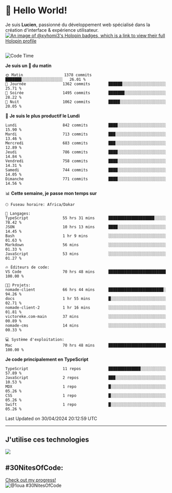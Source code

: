 # 👋 Hello World!

Je suis **Lucien**, passionné du développement web spécialisé dans la création d'interface & expérience utilisateur.
[![An image of @xyhomi3's Holopin badges, which is a link to view their full Holopin profile](https://holopin.me/xyhomi3)](https://holopin.io/@xyhomi3)

##

<!--START_SECTION:waka-->
![Code Time](http://img.shields.io/badge/Code%20Time-1%2C100%20hrs%2059%20mins-blue)

**Je suis un 🐤 du matin** 

```text
🌞 Matin                  1378 commits        ███████░░░░░░░░░░░░░░░░░░   26.01 % 
🌆 Journée                1362 commits        ██████░░░░░░░░░░░░░░░░░░░   25.71 % 
🌃 Soirée                 1495 commits        ███████░░░░░░░░░░░░░░░░░░   28.22 % 
🌙 Nuit                   1062 commits        █████░░░░░░░░░░░░░░░░░░░░   20.05 % 
```
📅 **Je suis le plus productif le Lundi** 

```text
Lundi                    842 commits         ████░░░░░░░░░░░░░░░░░░░░░   15.90 % 
Mardi                    713 commits         ███░░░░░░░░░░░░░░░░░░░░░░   13.46 % 
Mercredi                 683 commits         ███░░░░░░░░░░░░░░░░░░░░░░   12.89 % 
Jeudi                    786 commits         ████░░░░░░░░░░░░░░░░░░░░░   14.84 % 
Vendredi                 758 commits         ████░░░░░░░░░░░░░░░░░░░░░   14.31 % 
Samedi                   744 commits         ████░░░░░░░░░░░░░░░░░░░░░   14.05 % 
Dimanche                 771 commits         ████░░░░░░░░░░░░░░░░░░░░░   14.56 % 
```


📊 **Cette semaine, je passe mon temps sur** 

```text
🕑︎ Fuseau horaire: Africa/Dakar

💬 Langages: 
TypeScript               55 hrs 31 mins      ████████████████████░░░░░   78.42 % 
JSON                     10 hrs 13 mins      ████░░░░░░░░░░░░░░░░░░░░░   14.45 % 
Bash                     1 hr 9 mins         ░░░░░░░░░░░░░░░░░░░░░░░░░   01.63 % 
Markdown                 56 mins             ░░░░░░░░░░░░░░░░░░░░░░░░░   01.33 % 
JavaScript               53 mins             ░░░░░░░░░░░░░░░░░░░░░░░░░   01.27 % 

🔥 Éditeurs de code: 
VS Code                  70 hrs 48 mins      █████████████████████████   100.00 % 

🐱‍💻 Projets: 
nomade-client            66 hrs 44 mins      ████████████████████████░   94.26 % 
docs                     1 hr 55 mins        █░░░░░░░░░░░░░░░░░░░░░░░░   02.71 % 
nomade-client-2          1 hr 16 mins        ░░░░░░░░░░░░░░░░░░░░░░░░░   01.81 % 
victoreke.com-main       37 mins             ░░░░░░░░░░░░░░░░░░░░░░░░░   00.89 % 
nomade-cms               14 mins             ░░░░░░░░░░░░░░░░░░░░░░░░░   00.33 % 

💻 Système d'exploitation: 
Mac                      70 hrs 48 mins      █████████████████████████   100.00 % 
```

**Je code principalement en TypeScript** 

```text
TypeScript               11 repos            ██████████████░░░░░░░░░░░   57.89 % 
JavaScript               2 repos             ███░░░░░░░░░░░░░░░░░░░░░░   10.53 % 
MDX                      1 repo              █░░░░░░░░░░░░░░░░░░░░░░░░   05.26 % 
CSS                      1 repo              █░░░░░░░░░░░░░░░░░░░░░░░░   05.26 % 
Swift                    1 repo              █░░░░░░░░░░░░░░░░░░░░░░░░   05.26 % 
```




 Last Updated on 30/04/2024 20:12:59 UTC
<!--END_SECTION:waka-->
---

## J'utilise ces technologies

<p align="left">
  <a href="https://skillicons.dev">
    <img src="https://skillicons.dev/icons?i=ts,js,md,scss,tailwind,react,redux,docker,express,astro,vite,nextjs,vercel,figma,ableton" />
  </a>
</p>

## #30NitesOfCode:
  [Check out my progress!](https://www.codedex.io/@1oua/30-nites-of-code)  
  ![@1oua #30NitesOfCode](https://www.codedex.io/api/petStatus?user=1oua)
